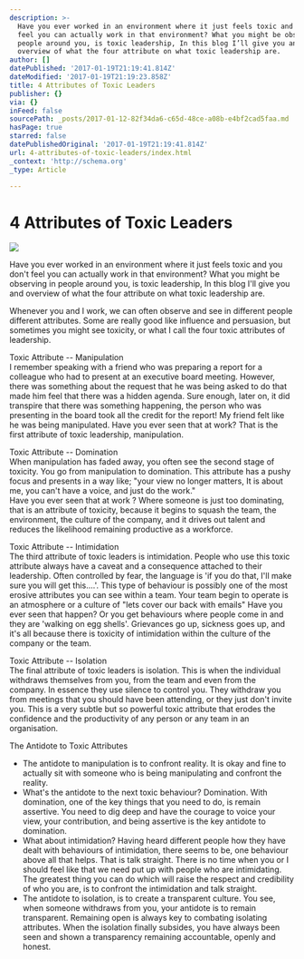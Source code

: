 ```yaml
---
description: >-
  Have you ever worked in an environment where it just feels toxic and you don’t
  feel you can actually work in that environment? What you might be observing in
  people around you, is toxic leadership, In this blog I’ll give you and
  overview of what the four attribute on what toxic leadership are.
author: []
datePublished: '2017-01-19T21:19:41.814Z'
dateModified: '2017-01-19T21:19:23.858Z'
title: 4 Attributes of Toxic Leaders
publisher: {}
via: {}
inFeed: false
sourcePath: _posts/2017-01-12-82f34da6-c65d-48ce-a08b-e4bf2cad5faa.md
hasPage: true
starred: false
datePublishedOriginal: '2017-01-19T21:19:41.814Z'
url: 4-attributes-of-toxic-leaders/index.html
_context: 'http://schema.org'
_type: Article

---
```

# 4 Attributes of Toxic Leaders
![](https://the-grid-user-content.s3-us-west-2.amazonaws.com/6f51b184-6929-46d2-be3e-7793ffee7a10.png)

Have you ever worked in an environment where it just feels toxic and you don't feel you can actually work in that environment? What you might be observing in people around you, is toxic leadership, In this blog I'll give you and overview of what the four attribute on what toxic leadership are.

Whenever you and I work, we can often observe and see in different people different attributes. Some are really good like influence and persuasion, but sometimes you might see toxicity, or what I call the four toxic attributes of leadership.

Toxic Attribute -- Manipulation  
I remember speaking with a friend who was preparing a report for a colleague who had to present at an executive board meeting. However, there was something about the request that he was being asked to do that made him feel that there was a hidden agenda. Sure enough, later on, it did transpire that there was something happening, the person who was presenting in the board took all the credit for the report! My friend felt like he was being manipulated. Have you ever seen that at work? That is the first attribute of toxic leadership, manipulation.

Toxic Attribute -- Domination  
When manipulation has faded away, you often see the second stage of toxicity. You go from manipulation to domination. This attribute has a pushy focus and presents in a way like; "your view no longer matters, It is about me, you can't have a voice, and just do the work."  
Have you ever seen that at work ? Where someone is just too dominating, that is an attribute of toxicity, because it begins to squash the team, the environment, the culture of the company, and it drives out talent and reduces the likelihood remaining productive as a workforce.

Toxic Attribute -- Intimidation  
The third attribute of toxic leaders is intimidation. People who use this toxic attribute always have a caveat and a consequence attached to their leadership. Often controlled by fear, the language is 'if you do that, I'll make sure you will get this....'. This type of behaviour is possibly one of the most erosive attributes you can see within a team. Your team begin to operate is an atmosphere or a culture of "lets cover our back with emails" Have you ever seen that happen? Or you get behaviours where people come in and they are 'walking on egg shells'. Grievances go up, sickness goes up, and it's all because there is toxicity of intimidation within the culture of the company or the team.

Toxic Attribute -- Isolation  
The final attribute of toxic leaders is isolation. This is when the individual withdraws themselves from you, from the team and even from the company. In essence they use silence to control you. They withdraw you from meetings that you should have been attending, or they just don't invite you. This is a very subtle but so powerful toxic attribute that erodes the confidence and the productivity of any person or any team in an organisation.

The Antidote to Toxic Attributes

* The antidote to manipulation is to confront reality. It is okay and fine to actually sit with someone who is being manipulating and confront the reality.
* What's the antidote to the next toxic behaviour? Domination. With domination, one of the key things that you need to do, is remain assertive. You need to dig deep and have the courage to voice your view, your contribution, and being assertive is the key antidote to domination.
* What about intimidation? Having heard different people how they have dealt with behaviours of intimidation, there seems to be, one behaviour above all that helps. That is talk straight. There is no time when you or I should feel like that we need put up with people who are intimidating. The greatest thing you can do which will raise the respect and credibility of who you are, is to confront the intimidation and talk straight.
* The antidote to isolation, is to create a transparent culture. You see, when someone withdraws from you, your antidote is to remain transparent. Remaining open is always key to combating isolating attributes. When the isolation finally subsides, you have always been seen and shown a transparency remaining accountable, openly and honest.